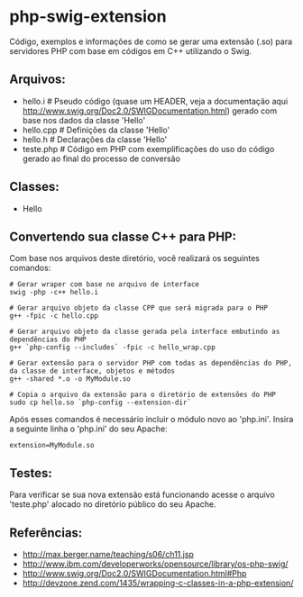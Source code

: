 php-swig-extension
==================

Código, exemplos e informações de como se gerar uma extensão (.so) para servidores PHP com base em códigos em C++ utilizando o Swig.

Arquivos:
---------

- hello.i   # Pseudo código (quase um HEADER, veja a documentação aqui http://www.swig.org/Doc2.0/SWIGDocumentation.html) gerado com base nos dados da classe 'Hello'
- hello.cpp # Definições da classe 'Hello'
- hello.h   # Declarações da classe 'Hello'
- teste.php # Código em PHP com exemplificações do uso do código gerado ao final do processo de conversão

Classes:
--------

- Hello

Convertendo sua classe C++ para PHP:
------------------------------------

Com base nos arquivos deste diretório, você realizará os seguintes comandos:

```
# Gerar wraper com base no arquivo de interface
swig -php -c++ hello.i

# Gerar arquivo objeto da classe CPP que será migrada para o PHP
g++ -fpic -c hello.cpp

# Gerar arquivo objeto da classe gerada pela interface embutindo as dependências do PHP
g++ `php-config --includes` -fpic -c hello_wrap.cpp

# Gerar extensão para o servidor PHP com todas as dependências do PHP, da classe de interface, objetos e métodos
g++ -shared *.o -o MyModule.so

# Copia o arquivo da extensão para o diretório de extensões do PHP
sudo cp hello.so `php-config --extension-dir`
```

Após esses comandos é necessário incluir o módulo novo ao 'php.ini'. Insira a seguinte linha o 'php.ini' do seu Apache:

```
extension=MyModule.so
```

Testes:
-------

Para verificar se sua nova extensão está funcionando acesse o arquivo 'teste.php' alocado no diretório público do seu Apache.

Referências:
------------

- http://max.berger.name/teaching/s06/ch11.jsp
- http://www.ibm.com/developerworks/opensource/library/os-php-swig/
- http://www.swig.org/Doc2.0/SWIGDocumentation.html#Php
- http://devzone.zend.com/1435/wrapping-c-classes-in-a-php-extension/